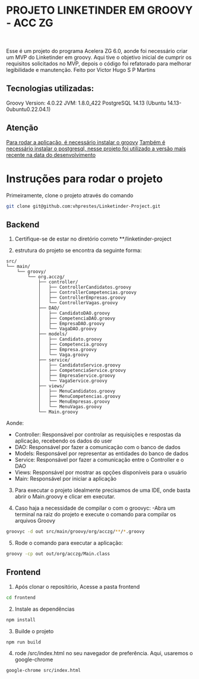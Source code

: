 # PROJETO LINKETINDER EM GROOVY - ACC ZG
<br/>

Esse é um projeto do programa Acelera ZG 6.0, aonde foi necessário criar um MVP do Linketinder em groovy.
Aqui tive o objetivo inicial de cumprir os requisitos solicitados no MVP, depois o código foi refatorado para melhorar legibilidade e manutenção.
Feito por Victor Hugo S P Martins
<br/>


## Tecnologias utilizadas:
Groovy Version: 4.0.22 JVM: 1.8.0_422
PostgreSQL 14.13 (Ubuntu 14.13-0ubuntu0.22.04.1)
<br/>

## Atenção
[Para rodar a aplicação, é necessário instalar o groovy](https://groovy-lang.org/install.html)
[Também é necessário instalar o postgresql, nesse projeto foi utilizado a versão mais recente na data do desenvolvimento](https://www.postgresql.org/download/)


# Instruções para rodar o projeto


Primeiramente, clone o projeto através do comando

````bash
git clone git@github.com:vhprestes/Linketinder-Project.git
````


## Backend

1) Certifique-se de estar no diretório correto
**/linketinder-project

2) estrutura do projeto se encontra da seguinte forma:


```tree
src/
└── main/
    └── groovy/
        └── org.acczg/
            ├── controller/
            │   ├── ControllerCandidatos.groovy
            │   ├── ControllerCompetencias.groovy
            │   ├── ControllerEmpresas.groovy
            │   └── ControllerVagas.groovy
            ├── DAO/
            │   ├── CandidatoDAO.groovy
            │   ├── CompetenciaDAO.groovy
            │   ├── EmpresaDAO.groovy
            │   └── VagaDAO.groovy
            ├── models/
            │   ├── Candidato.groovy
            │   ├── Competencia.groovy
            │   ├── Empresa.groovy
            │   └── Vaga.groovy
            ├── service/
            │   ├── CandidatoService.groovy
            │   ├── CompetenciaService.groovy
            │   ├── EmpresaService.groovy
            │   └── VagaService.groovy
            ├── views/
            │   ├── MenuCandidatos.groovy
            │   ├── MenuCompetencias.groovy
            │   ├── MenuEmpresas.groovy
            │   └── MenuVagas.groovy
            └── Main.groovy
```

Aonde:
- Controller: Responsável por controlar as requisições e respostas da aplicação, recebendo os dados do user
- DAO: Responsável por fazer a comunicação com o banco de dados
- Models: Responsável por representar as entidades do banco de dados
- Service: Responsável por fazer a comunicação entre o Controller e o DAO
- Views: Responsável por mostrar as opções disponíveis para o usuário
- Main: Responsável por iniciar a aplicação


3) Para executar o projeto idealmente precisamos de uma IDE, onde basta abrir o Main.groovy e clicar em executar. 


4) Caso haja a necessidade de compilar o com o groovyc:
   -Abra um terminal na raiz do projeto e execute o comando para compilar os arquivos Groovy

````bash
groovyc -d out src/main/groovy/org/acczg/**/*.groovy
````

5) Rode o comando para executar a aplicação:
````bash
groovy -cp out out/org/acczg/Main.class
````

## Frontend

1) Após clonar o repositório, Acesse a pasta frontend
```bash
cd frontend
```
2) Instale as dependências
```bash
npm install
```
3) Builde o projeto
```bash
npm run build
```
4) rode /src/index.html no seu navegador de preferência. Aqui, usaremos o google-chrome
```bash
google-chrome src/index.html
```